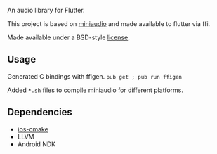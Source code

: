 An audio library for Flutter.

This project is based on [miniaudio](https://github.com/mackron/miniaudio) and
made available to flutter via ffi.

Made available under a BSD-style
[license](https://github.com/dart-lang/stagehand/blob/master/LICENSE).

## Usage

Generated C bindings with ffigen. `pub get ; pub run ffigen`

Added `*.sh` files to compile miniaudio for different platforms.

## Dependencies
* [ios-cmake](https://github.com/leetal/ios-cmake)
* LLVM
* Android NDK
